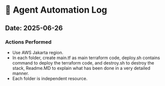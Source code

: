 # 🤖 Agent Automation Log

## Date: 2025-06-26

### Actions Performed
- Use AWS Jakarta region.
- In each folder, create main.tf as main terraform code, deploy.sh contains command to deploy the terraform code, and destroy.sh to destroy the stack, Readme.MD to explain what has been done in a very detailed manner.
- Each folder is independent resource.
